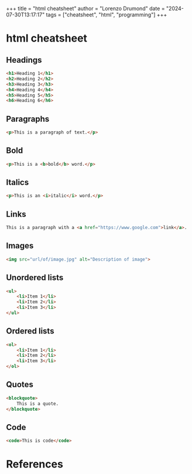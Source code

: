 +++
title = "html cheatsheet"
author = "Lorenzo Drumond"
date = "2024-07-30T13:17:17"
tags = ["cheatsheet",  "html",  "programming"]
+++


# html cheatsheet

## Headings

```html
<h1>Heading 1</h1>
<h2>Heading 2</h2>
<h3>Heading 3</h3>
<h4>Heading 4</h4>
<h5>Heading 5</h5>
<h6>Heading 6</h6>
```

## Paragraphs

```html
<p>This is a paragraph of text.</p>
```

## Bold

```html
<p>This is a <b>bold</b> word.</p>
```

## Italics

```html
<p>This is an <i>italic</i> word.</p>
```

## Links

```html
This is a paragraph with a <a href="https://www.google.com">link</a>.
```

## Images

```html
<img src="url/of/image.jpg" alt="Description of image">
```

## Unordered lists

```html
<ul>
    <li>Item 1</li>
    <li>Item 2</li>
    <li>Item 3</li>
</ul>
```

## Ordered lists

```html
<ol>
    <li>Item 1</li>
    <li>Item 2</li>
    <li>Item 3</li>
</ol>
```

## Quotes

```html
<blockquote>
    This is a quote.
</blockquote>
```

## Code

```html
<code>This is code</code>
```

# References
